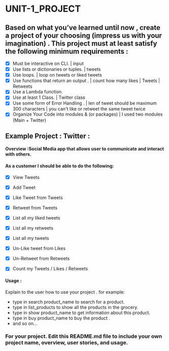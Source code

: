 # UNIT-1_PROJECT

## Based on what you’ve learned until now , create a project of your choosing (impress us with your imagination) . This project must at least satisfy the following minimum requirements :

- [x] Must be interactive on CLI. | input 
- [x] Use lists or dictionaries or tuples.  | tweets  
- [x] Use loops. | loop on tweets or liked tweets
- [x] Use functions that return an output . | count how many likes | Tweets | Retweets
- [x] Use a Lambda function.
- [x] Use at least 1 Class. | Twitter class
- [x] Use some form of Error Handling . | len of tweet should be maximum 300 characters | you can't like or retweet the same tweet twice
- [x] Organize Your Code into modules & (or packages) | I used two modules (Main + Twitter)

## Example Project :  Twitter :

#### Overview :Social Media app that allows user to communicate and interact with others. 

#### As a customer I should be able to do the following:
- [x] View Tweets
- [x] Add Tweet
- [x] Like Tweet from Tweets
- [x] Retweet from  Tweets 
- [x] List all my liked tweets
- [x] List all my retweets
- [x] List all my tweets
- [x] Un-Like tweet from Likes
- [x] Un-Retweet from Retweets
- [x] Count my Tweets / Likes / Retweets



#### Usage :
 Explain to the user how to use your project . 
 for example:
 - type in search product_name to search for a product.
 - type in list_products to show all the products in the grocery.
 - type in show product_name to get information about this product.
 - type in buy product_name to buy the product . 
 - and so on...


### For your project. Edit this README.md file to include your own project name,  overview, user stories, and usage. 
